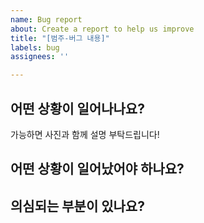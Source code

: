 ```yaml
---
name: Bug report
about: Create a report to help us improve
title: "[범주-버그 내용]"
labels: bug
assignees: ''

---
```


## 어떤 상황이 일어나나요?
가능하면 사진과 함께 설명 부탁드립니다!


## 어떤 상황이 일어났어야 하나요?


## 의심되는 부분이 있나요?
